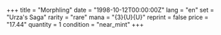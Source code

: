 +++
title = "Morphling"
date = "1998-10-12T00:00:00Z"
lang = "en"
set = "Urza's Saga"
rarity = "rare"
mana = "{3}{U}{U}"
reprint = false
price = "17.44"
quantity = 1
condition = "near_mint"
+++

